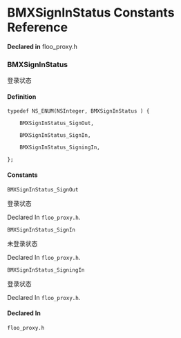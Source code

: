 # BMXSignInStatus Constants Reference

  **Declared in** floo_proxy.h  

### BMXSignInStatus

登录状态

#### Definition
    typedef NS_ENUM(NSInteger, BMXSignInStatus ) {   
        
        BMXSignInStatus_SignOut,
        
        BMXSignInStatus_SignIn,
        
        BMXSignInStatus_SigningIn,
        
    };

#### Constants

<a name="" title="BMXSignInStatus_SignOut"></a><code>BMXSignInStatus_SignOut</code>

登录状态

   Declared In `floo_proxy.h`.

<a name="" title="BMXSignInStatus_SignIn"></a><code>BMXSignInStatus_SignIn</code>

未登录状态

   Declared In `floo_proxy.h`.

<a name="" title="BMXSignInStatus_SigningIn"></a><code>BMXSignInStatus_SigningIn</code>

登录状态

   Declared In `floo_proxy.h`.

#### Declared In
`floo_proxy.h`

